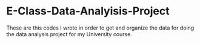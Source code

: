 # E-Class-Data-Analyisis-Project
These are this codes I wrote in order to get and organize the data for doing the data analysis project for my University course.
